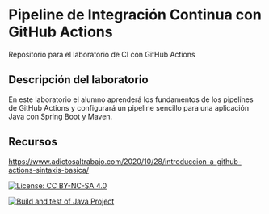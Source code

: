 # Pipeline de Integración Continua con GitHub Actions

Repositorio para el laboratorio de CI con GitHub Actions

## Descripción del laboratorio

En este laboratorio el alumno aprenderá los fundamentos de los pipelines de GitHub Actions y configurará un pipeline
sencillo para una aplicación Java con Spring Boot y Maven. 

## Recursos
https://www.adictosaltrabajo.com/2020/10/28/introduccion-a-github-actions-sintaxis-basica/

[![License: CC BY-NC-SA 4.0](https://img.shields.io/badge/License-CC_BY--NC--SA_4.0-lightgrey.svg)](https://creativecommons.org/licenses/by-nc-sa/4.0/)

[![Build and test of Java Project](https://github.com/ETSISI-EMS/ems2024-lab-1-3-ci-github-actions-JoseLuisMuniozTejado/actions/workflows/main.yml/badge.svg)](https://github.com/ETSISI-EMS/ems2024-lab-1-3-ci-github-actions-JoseLuisMuniozTejado/actions/workflows/main.yml)

